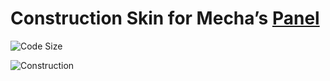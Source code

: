 Construction Skin for Mecha&rsquo;s [Panel](https://github.com/mecha-cms/x.panel)
=================================================================================

![Code Size](https://img.shields.io/github/languages/code-size/mecha-cms/x.panel.skin.construction?color=%23444&style=for-the-badge)

![Construction](https://user-images.githubusercontent.com/1669261/141486160-32b5a723-9c89-467a-8c99-bef659c27c55.png)